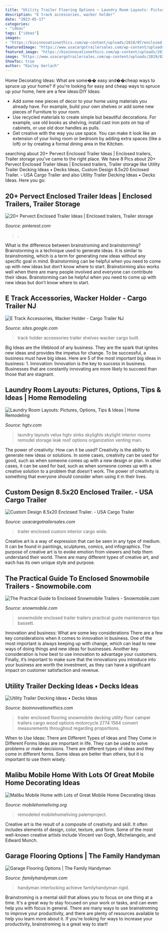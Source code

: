 ```yaml
---
title: "Utility Trailer Flooring Options ~ Laundry Room Layouts: Pictures, Options, Tips &amp; Ideas"
description: "E track accessories, wacker holder"
date: "2023-05-17"
categories:
- "ideas"
tags: ["ideas"]
images:
- "https://bioinnovationethics.com/wp-content/uploads/2018/07/enclosed-snowmobile-trailer-flooring-ideas-camper-convert-throughout-measurements-2774-x-1564.jpg"
featuredImage: "https://www.usacargotrailersales.com/wp-content/uploads/2019/02/Custom-Interior-8.5-Wide-e1549252040520-1200x1600.jpg"
featured_image: "https://bioinnovationethics.com/wp-content/uploads/2018/07/enclosed-snowmobile-trailer-flooring-ideas-camper-convert-throughout-measurements-2774-x-1564.jpg"
image: "https://www.usacargotrailersales.com/wp-content/uploads/2019/02/Custom-Interior-8.5-Wide-e1549252040520-1200x1600.jpg"
ShowToc: true
author: "Kailey Gerlach"
---
```



Home Decorating Ideas: What are some�� easy and��cheap ways to spruce up your home?
If you're looking for easy and cheap ways to spruce up your home, here are a few ideas:DIY Ideas: 
- Add some new pieces of decor to your home using materials you already have. For example, build your own shelves or add some new pieces of Furniture to your room. 
- Use recycled materials to create simple but beautiful decorations. For example, use old books as shelving, install cast iron pots on top of cabinets, or use old door handles as pulls. 
- Get creative with the way you use space. You can make it look like an extension of your living room or bedroom by adding extra spaces (like a loft) or by creating a formal dining area in the Kitchen.

	

		
searching about 20+ Pervect Enclosed Trailer Ideas | Enclosed trailers, Trailer storage you've came to the right place. We have 8 Pics about 20+ Pervect Enclosed Trailer Ideas | Enclosed trailers, Trailer storage like Utility Trailer Decking Ideas • Decks Ideas, Custom Design 8.5x20 Enclosed Trailer. - USA Cargo Trailer and also Utility Trailer Decking Ideas • Decks Ideas. Here you go:
		
    
## 20+ Pervect Enclosed Trailer Ideas | Enclosed Trailers, Trailer Storage

<img loading=lazy src="https://i.pinimg.com/736x/e9/eb/4f/e9eb4f7a6e4f75ef82a4e0d9280613dd.jpg" onerror="this.onerror=null;this.src='https://tse3.mm.bing.net/th?id=OIP.SqQGbbLt8R6uyqTPYBnm5gHaFj&amp;pid=15.1';" alt="20+ Pervect Enclosed Trailer Ideas | Enclosed trailers, Trailer storage">

_Source: pinterest.com_

>. 

	

What is the difference between brainstroming and brainstorming?
Brainstorming is a technique used to generate ideas. It is similar to brainstroming, which is a term for generating new ideas without any specific goal in mind. Brainstorming can be helpful when you need to come up with new ideas but don’t know where to start.  Brainstorming also works well when there are many people involved and everyone can contribute their ideas. Brainstorming can be helpful when you need to come up with new ideas but don’t know where to start.

    
## E Track Accessories, Wacker Holder - Cargo Trailer NJ

<img loading=lazy src="https://sites.google.com/a/cargotrailernj.com/www/_/rsrc/1428097732657/e-track-accessories-wacker-holder/DSC06224.JPG?height=300&amp;width=400" onerror="this.onerror=null;this.src='https://tse1.mm.bing.net/th?id=OIP.0lEv6zBFG0rPaibPwcJpCgAAAA&amp;pid=15.1';" alt="E Track Accessories, Wacker Holder - Cargo Trailer NJ">

_Source: sites.google.com_

>track holder accessories trailer shelves wacker cargo built. 

	

Big Ideas are the lifeblood of any business. They are the spark that ignites new ideas and provides the impetus for change. To be successful, a business must have big ideas. Here are 5 of the most important big ideas in business: 1. Innovation: Innovation is the key to success in business. Businesses that are constantly innovating are more likely to succeed than those that are stagnant. 
    
## Laundry Room Layouts: Pictures, Options, Tips &amp; Ideas | Home Remodeling

<img loading=lazy src="http://www.hgtv.com/content/dam/images/hgrm/fullset/2011/9/13/6/RX-Press-Kits_VELUX-No-Leak-Skylight-Venting-Laundry-Man_s3x4.jpg.rend.hgtvcom.1280.1707.jpeg" onerror="this.onerror=null;this.src='https://tse4.mm.bing.net/th?id=OIP.deDD8clWK4xQZHflwcc6hAHaJ3&amp;pid=15.1';" alt="Laundry Room Layouts: Pictures, Options, Tips &amp; Ideas | Home Remodeling">

_Source: hgtv.com_

>laundry layouts velux hgtv sinks skylights skylight interior rooms remodel storage leak roof options organization venting man. 

	

The power of creativity: How can it be used?
Creativity is the ability to generate new ideas or solutions. In some cases, creativity can be used for good, such as when someone comes up with a new design or plan. In other cases, it can be used for bad, such as when someone comes up with a creative solution to a problem that doesn't work. The power of creativity is something that everyone should consider when using it in their lives.

    
## Custom Design 8.5x20 Enclosed Trailer. - USA Cargo Trailer

<img loading=lazy src="https://www.usacargotrailersales.com/wp-content/uploads/2019/02/Custom-Interior-8.5-Wide-e1549252040520-1200x1600.jpg" onerror="this.onerror=null;this.src='https://tse3.mm.bing.net/th?id=OIP.MQ30njt2Q3_e5L0lugMlbQHaJ4&amp;pid=15.1';" alt="Custom Design 8.5x20 Enclosed Trailer. - USA Cargo Trailer">

_Source: usacargotrailersales.com_

>trailer enclosed custom interior cargo wide. 

	

Creative art is a way of expression that can be seen in any type of medium. It can be found in paintings, sculptures, comics, and infographics. The purpose of creative art is to evoke emotion from viewers and help them understand their world. There are many different types of creative art, and each has its own unique style and purpose.

    
## The Practical Guide To Enclosed Snowmobile Trailers - Snowmobile.com

<img loading=lazy src="http://www.snowmobile.com/blog/wp-content/uploads/2014/06/Enclosed-Trailer.jpg" onerror="this.onerror=null;this.src='https://tse3.mm.bing.net/th?id=OIP.KIGD5zKhenczh1W01MMwmwHaEN&amp;pid=15.1';" alt="The Practical Guide to Enclosed Snowmobile Trailers - Snowmobile.com">

_Source: snowmobile.com_

>snowmobile enclosed trailer trailers practical guide maintenance tips bassett. 

	

Innovation and business: What are some key considerations
There are a few key considerations when it comes to innovation in business. One of the most important is always keeping up with change, which can lead to new ways of doing things and new ideas for businesses. Another key consideration is how best to use innovation to advantage your customers. Finally, it’s important to make sure that the innovations you introduce into your business are worth the investment, as they can have a significant impact on customer satisfaction and revenue.

    
## Utility Trailer Decking Ideas • Decks Ideas

<img loading=lazy src="https://bioinnovationethics.com/wp-content/uploads/2018/07/enclosed-snowmobile-trailer-flooring-ideas-camper-convert-throughout-measurements-2774-x-1564.jpg" onerror="this.onerror=null;this.src='https://tse4.mm.bing.net/th?id=OIP.qwxr25SZthfXmBvhSREptQHaEL&amp;pid=15.1';" alt="Utility Trailer Decking Ideas • Decks Ideas">

_Source: bioinnovationethics.com_

>trailer enclosed flooring snowmobile decking utility floor camper trailers cargo wood options motorcycle 2774 1564 convert measurements throughout regarding proportions. 

	

When to Use Ideas: There are Different Types of Ideas and They Come in Different Forms
Ideas are important in life. They can be used to solve problems or make decisions. There are different types of ideas and they come in different forms. Some ideas are better than others, but it is important to use them wisely.

    
## Malibu Mobile Home With Lots Of Great Mobile Home Decorating Ideas

<img loading=lazy src="http://mobilehomeliving.org/wp-content/uploads/remodeled-manufactured-home-ideas.jpg" onerror="this.onerror=null;this.src='https://tse1.mm.bing.net/th?id=OIP.vaNNIfaFMGXqDuenhkeffQHaEK&amp;pid=15.1';" alt="Malibu Mobile Home with Lots of Great Mobile Home Decorating Ideas">

_Source: mobilehomeliving.org_

>remodeled mobilehomeliving palemproject. 

	

Creative art is the result of a composite of creativity and skill. It often includes elements of design, color, texture, and form. Some of the most well-known creative artists include Vincent van Gogh, Michelangelo, and Edward Munch.

    
## Garage Flooring Options | The Family Handyman

<img loading=lazy src="https://cdn2.tmbi.com/TFH/Projects/FH08SEP_GARFLO_01.JPG" onerror="this.onerror=null;this.src='https://tse2.mm.bing.net/th?id=OIP.Ab_iNRcmrtNEi4gaz3GoGQHaHa&amp;pid=15.1';" alt="Garage Flooring Options | The Family Handyman">

_Source: familyhandyman.com_

>handyman interlocking achieve familyhandyman rigid. 

	

Brainstroming is a mental skill that allows you to focus on one thing at a time. It's a great way to stay focused on your work or tasks, and can even help you with focus in general. There are many ways to use brainstroming to improve your productivity, and there are plenty of resources available to help you learn more about it. If you're looking for ways to increase your productivity, brainstroming is a great way to start!

